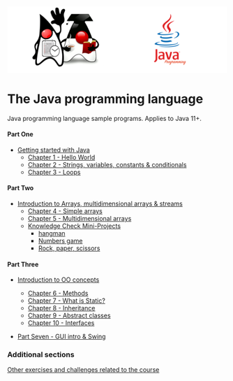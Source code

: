 ![](/assets/javarepologo.png)

# The Java programming language

Java programming language sample programs. Applies to Java 11+.

#### Part One
- [Getting started with Java](/src/com/irisida/lang/part01)
    - [Chapter 1 - Hello World](/src/com/irisida/lang/part01/chapter01)
    - [Chapter 2 - Strings, variables, constants & conditionals](/src/com/irisida/lang/part01/chapter02)
    - [Chapter 3 - Loops](/src/com/irisida/lang/part01/chapter03)

#### Part Two
- [Introduction to Arrays, multidimensional arrays & streams](/src/com/irisida/lang/part02)
    - [Chapter 4 - Simple arrays](/src/com/irisida/lang/part01/chapter04)
    - [Chapter 5 - Multidimensional arrays](/src/com/irisida/lang/part01/chapter05)
    - [Knowledge Check Mini-Projects](/src/com/irisida/lang/part02/projects)
        - [hangman](/src/com/irisida/lang/part02/projects/hangman)
        - [Numbers game](/src/com/irisida/lang/part02/projects/bingo)
        - [Rock, paper, scissors](/src/com/irisida/lang/part02/projects/rockpaperscissors)

#### Part Three
- [Introduction to OO concepts](/src/com/irisida/lang/part03)
    - [Chapter 6 - Methods](/src/com/irisida/lang/part03/chapter06)
    - [Chapter 7 - What is Static?](/src/com/irisida/lang/part03/chapter07)
    - [Chapter 8 - Inheritance](/src/com/irisida/lang/part03/chapter08)
    - [Chapter 9 - Abstract classes](/src/com/irisida/lang/part03/chapter09)
    - [Chapter 10 - Interfaces](/src/com/irisida/lang/part03/chapter10)

- [Part Seven - GUI intro & Swing](/src/com/irisida/lang/part07)

### Additional sections

[Other exercises and challenges related to the course](/src/com/irisida/lang/exercises/readme.md)